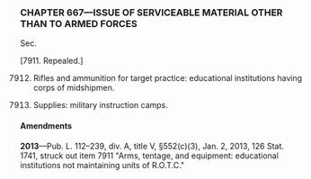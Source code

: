 ### **CHAPTER 667—ISSUE OF SERVICEABLE MATERIAL OTHER THAN TO ARMED FORCES** ###

Sec.

[7911. Repealed.]

7912. Rifles and ammunition for target practice: educational institutions having corps of midshipmen.

7913. Supplies: military instruction camps.

#### Amendments ####

**2013**—Pub. L. 112–239, div. A, title V, §552(c)(3), Jan. 2, 2013, 126 Stat. 1741, struck out item 7911 "Arms, tentage, and equipment: educational institutions not maintaining units of R.O.T.C."